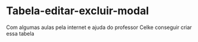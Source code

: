 # Tabela-editar-excluir-modal
 Com algumas aulas pela internet e ajuda do professor Celke conseguir criar essa tabela
